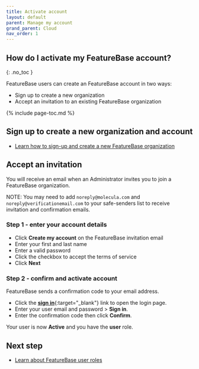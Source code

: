 ```yaml
---
title: Activate account
layout: default
parent: Manage my account
grand_parent: Cloud
nav_order: 1
---
```


## How do I activate my FeatureBase account?
{: .no_toc }

FeatureBase users can create an FeatureBase account in two ways:

* Sign up to create a new organization
* Accept an invitation to an existing FeatureBase organization

{% include page-toc.md %}

## Sign up to create a new organization and account

* [Learn how to sign-up and create a new FeatureBase organization](/docs/cloud/cloud-signup)

## Accept an invitation

You will receive an email when an Administrator invites you to join a FeatureBase organization.

NOTE: You may need to add `noreply@molecula.com` and `noreply@verificationemail.com` to your safe-senders list to receive invitation and confirmation emails.

### Step 1 - enter your account details

* Click **Create my account** on the FeatureBase invitation email
* Enter your first and last name
* Enter a valid password
* Click the checkbox to accept the terms of service
* Click **Next**

### Step 2 - confirm and activate account

FeatureBase sends a confirmation code to your email address.

* Click the [**sign in**](https://cloud.featurebase.com/login){:target="_blank"} link to open the login page.
* Enter your user email and password > **Sign in**.
* Enter the confirmation code then click **Confirm**.

Your user is now **Active** and you have the **user** role.

## Next step

* [Learn about FeatureBase user roles](/docs/cloud/cloud-users/cloud-ref-user-roles)
